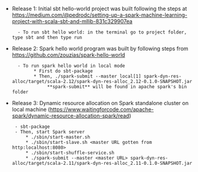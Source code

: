 - Release 1: Initial sbt hello-world project was built following the steps at https://medium.com/@pedrodc/setting-up-a-spark-machine-learning-project-with-scala-sbt-and-mllib-831c329907ea

        - To run sbt hello world: in the terminal go to project folder, type sbt and then type run 

- Release 2: Spark hello world program was built by following steps from https://github.com/zouzias/spark-hello-world 
        
        - To run spark hello world in local mode
              * First do sbt-package
              * Then, ./spark-submit --master local[1] spark-dyn-res-alloc/target/scala-2.12/spark-dyn-res-alloc_2.12-0.1.0-SNAPSHOT.jar
                   **spark-submit** will be found in apache spark's bin folder
                   
                   
 - Release 3: Dynamic resource allocation on Spark standalone cluster on local machine (https://www.waitingforcode.com/apache-spark/dynamic-resource-allocation-spark/read)
 
        - sbt-package
        - Then, start Spark server
            * ./sbin/start-master.sh
            * ./sbin/start-slave.sh <master URL gotten from http:localhost:8080>
            * ./sbin/start-shuffle-service.sh
            * ./spark-submit --master <master URL> spark-dyn-res-alloc/target/scala-2.11/spark-dyn-res-alloc_2.11-0.1.0-SNAPSHOT.jar
            
            
  